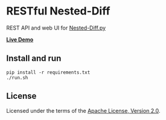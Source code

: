 # RESTful Nested-Diff

REST API and web UI for [Nested-Diff.py](https://github.com/mr-mixas/Nested-Diff.py)

**[Live Demo](https://nesteddiff.pythonanywhere.com/)**

## Install and run

```
pip install -r requirements.txt
./run.sh
```

## License

Licensed under the terms of the [Apache License, Version 2.0](http://www.apache.org/licenses/LICENSE-2.0).
